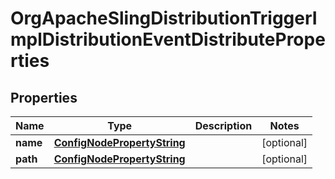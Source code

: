 
# OrgApacheSlingDistributionTriggerImplDistributionEventDistributeProperties

## Properties
Name | Type | Description | Notes
------------ | ------------- | ------------- | -------------
**name** | [**ConfigNodePropertyString**](ConfigNodePropertyString.md) |  |  [optional]
**path** | [**ConfigNodePropertyString**](ConfigNodePropertyString.md) |  |  [optional]



